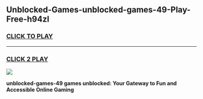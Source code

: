 
## Unblocked-Games-unblocked-games-49-Play-Free-h94zl
<h3>
<a href="https://premium76.site?title=unblocked-games-49&ref=10A">CLICK TO PLAY</a></h3>
<hr>

<h3>
<a href="https://premium76.site?title=unblocked-games-49&ref=10A">CLICK 2 PLAY</a>
  
</h3>

<a href="https://premium76.site?title=unblocked-games-49&ref=10A"><img src="https://clearcache.store/games.png"></a>


**unblocked-games-49 games unblocked: Your Gateway to Fun and Accessible Online Gaming**
